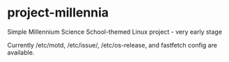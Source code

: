 # project-millennia
Simple Millennium Science School-themed Linux project - very early stage

Currently /etc/motd, /etc/issue/, /etc/os-release, and fastfetch config are available.
